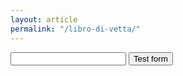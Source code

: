 ```yaml
---
layout: article
permalink: "/libro-di-vetta/"
---
```

<form action="https://getsimpleform.com/messages?form_api_token=f11a9e6dbe5ef1d546bcc99796912267" method="post">
  <!-- the redirect_to is optional, the form will redirect to the referrer on submission -->
  <input type='hidden' name='redirect_to' value='<the complete return url e.g. http://fooey.com/thank-you.html>' />
  <!-- all your input fields here.... -->
  <input type='text' name='test' />
  <input type='submit' value='Test form' />
</form>
      